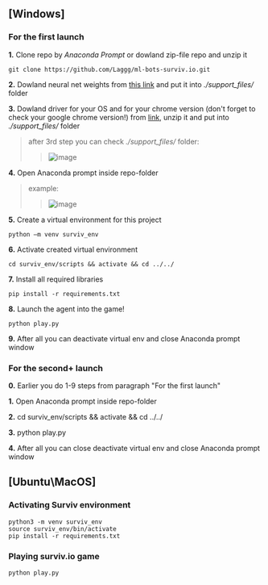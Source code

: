## [Windows] 
### For the first launch 
**1.** Clone repo by *Anaconda Prompt* or dowland zip-file repo and unzip it
```
git clone https://github.com/Laggg/ml-bots-surviv.io.git
```
**2.** Dowland neural net weights from [this link](https://drive.google.com/u/0/uc?id=1l3exfxwT4ZVk1R6V2sxZimTafx1EkNtO&export=download) and put it into *./support_files/* folder

**3.** Dowland driver for your OS and for your chrome version (don't forget to check your google chrome version!) from [link](https://chromedriver.chromium.org/downloads), unzip it and put into *./support_files/* folder

> after 3rd step you can check *./support_files/* folder:
>> ![image](https://user-images.githubusercontent.com/45121687/134749881-a239f8be-ce69-41d3-9988-21e1083e3e3e.png)

**4.** Open Anaconda prompt inside repo-folder
> example:
>> ![image](https://user-images.githubusercontent.com/45121687/134750475-d2ce7f57-c692-4fa6-8441-b90f7117a502.png)

**5.** Create a virtual environment for this project
```
python –m venv surviv_env
```
**6.** Activate created virtual environment
```
cd surviv_env/scripts && activate && cd ../../
```
**7.** Install all required libraries
```
pip install -r requirements.txt
```
**8.** Launch the agent into the game!
```
python play.py
```
**9.** After all you can deactivate virtual env and close Anaconda prompt window

### For the second+ launch 
**0.** Earlier you do 1-9 steps from paragraph "For the first launch"

**1.** Open Anaconda prompt inside repo-folder

**2.** cd surviv_env/scripts && activate && cd ../../

**3.** python play.py

**4.** After all you can close deactivate virtual env and close Anaconda prompt window




## [Ubuntu\MacOS] 
### Activating Surviv environment
```
python3 -m venv surviv_env 
source surviv_env/bin/activate
pip install -r requirements.txt 
```
### Playing surviv.io game
```
python play.py
```
